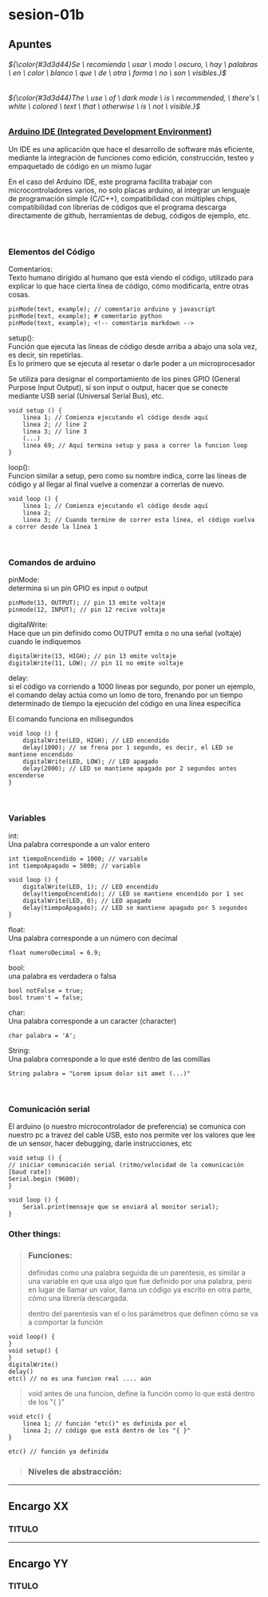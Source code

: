# sesion-01b

## Apuntes
###### ${\color{#3d3d44}Se \ recomienda \ usar \ modo \ oscuro, \ hay \ palabras \ en \ color \ blanco \ que \ de \ otra \ forma \ no \ son \ visibles.}$ <br/>
###### ${\color{#3d3d44}The \ use \ of \ dark mode \ is \ recommended, \ there's \ white \ colored \ text \ that \ otherwise \ is \ not \ visible.}$ <br/>

### [Arduino IDE (Integrated Development Environment)](https://aws.amazon.com/what-is/ide/)
Un IDE es una aplicación que hace el desarrollo de software más eficiente, mediante la integración de funciones como edición, construcción, testeo y empaquetado de código en un mismo lugar

En el caso del Arduino IDE, este programa facilita trabajar con microcontroladores varios, no solo placas arduino, al integrar un lenguaje de programación simple (C/C++), compatibilidad con múltiples chips, compatibilidad con librerías de códigos que el programa descarga directamente de github, herramientas de debug, códigos de ejemplo, etc.

<br/>

### Elementos del Código
Comentarios: <br/> 
Texto humano dirigido al humano que está viendo el código, utilizado para explicar lo que hace cierta línea de código, cómo modificarla, entre otras cosas.

````
pinMode(text, example); // comentario arduino y javascript
pinMode(text, example); # comentario python
pinMode(text, example); <!-- comentario markdown -->
````
setup(): <br/> Función que ejecuta las líneas de código desde arriba a abajo una sola vez, es decir, sin repetirlas. <br/> Es lo primero que se ejecuta al resetar o darle poder a un microprocesador

Se utiliza para designar el comportamiento de los pines GPIO (General Purpose Input Output), si son input o output, hacer que se conecte mediante USB serial (Universal Serial Bus), etc.
````
void setup () {
    linea 1; // Comienza ejecutando el código desde aquí
    linea 2; // line 2
    linea 3; // line 3
    (...)
    linea 69; // Aquí termina setup y pasa a correr la funcion loop
}
````

loop(): <br/> Funcion similar a setup, pero como su nombre indica, corre las líneas de código y al llegar al final vuelve a comenzar a correrlas de nuevo.
````
void loop () {
    linea 1; // Comienza ejecutando el código desde aquí
    linea 2;
    linea 3; // Cuando termine de correr esta línea, el código vuelva a correr desde la línea 1
````
<br/>

### Comandos de arduino
pinMode: <br/>
determina si un pin GPIO es input o output
````
pinMode(13, OUTPUT); // pin 13 emite voltaje
pinmode(12, INPUT); // pin 12 recive voltaje
````

digitalWrite: <br/>
Hace que un pin definido como OUTPUT emita o no una señal (voltaje) cuando le indiquemos
````
digitalWrite(13, HIGH); // pin 13 emite voltaje
digitalWrite(11, LOW); // pin 11 no emite voltaje
````

delay: <br/>
si el código va corriendo a 1000 lineas por segundo, por poner un ejemplo, el comando delay actúa como un lomo de toro, frenando por un tiempo determinado de tiempo la ejecución del código en una línea específica

El comando funciona en milisegundos
````
void loop () {
    digitalWrite(LED, HIGH); // LED encendido
    delay(1000); // se frena por 1 segundo, es decir, el LED se mantiene encendido
    digitalWrite(LED, LOW); // LED apagado
    delay(2000); // LED se mantiene apagado por 2 segundos antes encenderse
}
````

<br/>

### Variables
int: <br/>
Una palabra corresponde a un valor entero
````
int tiempoEncendido = 1000; // variable
int tiempoApagado = 5000; // variable

void loop () {
    digitalWrite(LED, 1); // LED encendido
    delay(tiempoEncendido); // LED se mantiene encendido por 1 sec
    digitalWrite(LED, 0); // LED apagado
    delay(tiempoApagado); // LED se mantiene apagado por 5 segundos
}
````

float: <br/>
Una palabra corresponde a un número con decimal
````
float numeroDecimal = 6.9;
````

bool: <br/>
una palabra es verdadera o falsa
````
bool notFalse = true;
bool truen't = false;
````

char: <br/>
Una palabra corresponde a un caracter (character)
````
char palabra = 'A';
````

String: <br/>
Una palabra corresponde a lo que esté dentro de las comillas
````
String palabra = "Lorem ipsum dolor sit amet (...)"
````

<br/>

### Comunicación serial
El arduino (o nuestro microcontrolador de preferencia) se comunica con nuestro pc a travez del cable USB, esto nos permite ver los valores que lee de un sensor, hacer debugging, darle instrucciones, etc
````
void setup () {
// iniciar comunicación serial (ritmo/velocidad de la comunicación [baud rate])
Serial.begin (9600);
}

void loop () {
    Serial.print(mensaje que se enviará al monitor serial);
}
````


### Other things: <!-- Things to organize + random stuff -->
> ### Funciones:
> definidas como una palabra seguida de un parentesis, es similar a una variable en que usa algo que fue definido por una palabra, pero en lugar de llamar un valor, llama un código ya escrito en otra parte, cómo una librería descargada.
>
> dentro del parentesis van el o los parámetros que definen cómo se va a comportar la función
````
void loop() {
}
void setup() {
}
digitalWrite()
delay()
etc() // no es una funcion real .... aún
````
>
> void antes de una funcion, define la función como lo que está dentro de los "{ }" 
````
void etc() {
    linea 1; // función "etc()" es definida por el
    linea 2; // código que está dentro de los "{ }"
}

etc() // función ya definida
````
> ### Niveles de abstracción:
> 

-----------------------------------------------------------------------------------------------------------
## Encargo XX <!-- TEXT -->
### TITULO


-----------------------------------------------------------------------------------------------------------
## Encargo YY <!-- TEXT -->
### TITULO